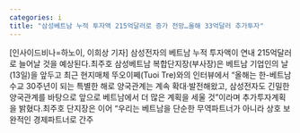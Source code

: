 ```yaml
---
categories: i
title: "삼성베트남 누적 투자액 215억달러로 증가 전망…올해 33억달러 추가투자"
---
```

[인사이드비나=하노이, 이희상 기자] 삼성전자의 베트남 누적 투자액이 연내 215억달러로 늘어날 것을 예상된다.최주호 삼성베트남 복합단지장(부사장)은 베트남 기업인의 날(13일)을 앞두고 최근 현지매체 뚜오이쩨(Tuoi Tre)와의 인터뷰에서 “올해는 한-베트남 수교 30주년이 되는 특별한 해로 양국관계는 계속 확대·발전해왔고, 삼성전자도 긴밀한 양국관계를 바탕으로 앞으로 베트남에서 더 많은 계획을 세울 것”이라며 추가투자계획을 밝혔다.최주호 단지장은 이어 “우리는 베트남을 단순한 무역파트너가 아니라 상호 보완적인 경제파트너로 간주